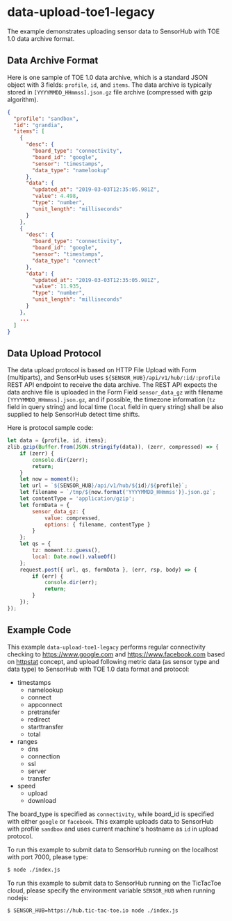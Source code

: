 
# data-upload-toe1-legacy

The example demonstrates uploading sensor data to SensorHub with TOE 1.0 data archive format.

## Data Archive Format

Here is one sample of TOE 1.0 data archive, which is a standard JSON object with 3 fields: `profile`, `id`, and `items`. The data archive is typically stored in `[YYYYMMDD_HHmmss].json.gz` file archive (compressed with gzip algorithm).

```json
{
  "profile": "sandbox",
  "id": "grandia",
  "items": [
    {
      "desc": {
        "board_type": "connectivity",
        "board_id": "google",
        "sensor": "timestamps",
        "data_type": "namelookup"
      },
      "data": {
        "updated_at": "2019-03-03T12:35:05.981Z",
        "value": 4.498,
        "type": "number",
        "unit_length": "milliseconds"
      }
    },
    {
      "desc": {
        "board_type": "connectivity",
        "board_id": "google",
        "sensor": "timestamps",
        "data_type": "connect"
      },
      "data": {
        "updated_at": "2019-03-03T12:35:05.981Z",
        "value": 11.935,
        "type": "number",
        "unit_length": "milliseconds"
      }
    },
    ...
  ]
}
```

## Data Upload Protocol

The data upload protocol is based on HTTP File Upload with Form (multiparts), and SensorHub uses `${SENSOR_HUB}/api/v1/hub/:id/:profile` REST API endpoint to receive the data archive. The REST API expects the data archive file is uploaded in the Form Field `sensor_data_gz` with filename `[YYYYMMDD_HHmmss].json.gz`, and if possible, the timezone information (`tz` field in query string) and local time (`local` field in query string) shall be also supplied to help SensorHub detect time shifts.

Here is protocol sample code:

```javascript
let data = {profile, id, items};
zlib.gzip(Buffer.from(JSON.stringify(data)), (zerr, compressed) => {
    if (zerr) {
        console.dir(zerr);
        return;
    }
    let now = moment();
    let url = `${SENSOR_HUB}/api/v1/hub/${id}/${profile}`;
    let filename = `/tmp/${now.format('YYYYMMDD_HHmmss')}.json.gz`;
    let contentType = 'application/gzip';
    let formData = {
        sensor_data_gz: {
            value: compressed,
            options: { filename, contentType }
        }
    };
    let qs = {
        tz: moment.tz.guess(),
        local: Date.now().valueOf()
    };
    request.post({ url, qs, formData }, (err, rsp, body) => {
        if (err) {
            console.dir(err);
            return;
        }
    });
});
```


## Example Code

This example `data-upload-toe1-legacy` performs regular connectivity checking to https://www.google.com and https://www.facebook.com based on [httpstat](https://github.com/reorx/httpstat) concept, and upload following metric data (as sensor type and data type) to SensorHub with TOE 1.0 data format and protocol:

- timestamps
  - namelookup
  - connect
  - appconnect
  - pretransfer
  - redirect
  - starttransfer
  - total
- ranges
  - dns
  - connection
  - ssl
  - server
  - transfer
- speed
  - upload
  - download

The board_type is specified as `connectivity`, while board_id is specified with either `google` or `facebook`. This example uploads data to SensorHub with profile `sandbox` and uses current machine's hostname as `id` in upload protocol.


To run this example to submit data to SensorHub running on the localhost with port 7000, please type:

```bash
$ node ./index.js
```

To run this example to submit data to SensorHub running on the TicTacToe cloud, please specify the environment variable `SENSOR_HUB` when running nodejs:

```bash
$ SENSOR_HUB=https://hub.tic-tac-toe.io node ./index.js
```

